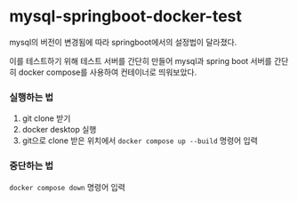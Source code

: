 # mysql-springboot-docker-test

mysql의 버전이 변경됨에 따라 springboot에서의 설정법이 달라졌다.

이를 테스트하기 위해 테스트 서버를 간단히 만들어 mysql과 spring boot 서버를 간단히 docker compose를 사용하여 컨테이너로 띄워보았다.

### 실행하는 법
1. git clone 받기
2. docker desktop 실행
3. git으로 clone 받은 위치에서 ```docker compose up --build``` 명령어 입력 

### 중단하는 법
```docker compose down``` 명령어 입력


